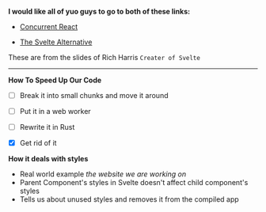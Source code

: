 **I would like all of yuo guys to go to both of these links:**

- [Concurrent React](https://rethinking-reactivity.surge.sh/#slide=24)

- [The Svelte Alternative](https://rethinking-reactivity.surge.sh/#slide=25)

These are from the slides of Rich Harris `Creater of Svelte`

---

**How To Speed Up Our Code**

- [ ] Break it into small chunks and move it around
- [ ] Put it in a web worker
- [ ] Rewrite it in Rust
- [x] Get rid of it


**How it deals with styles**
- Real world example _the website we are working on_
- Parent Component's styles in Svelte doesn't affect child component's styles
- Tells us about unused styles and removes it from the compiled app
